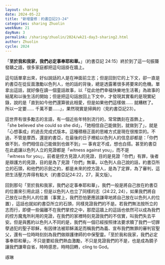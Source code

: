```yaml
---
layout: sharing
date: 2024-05-22
title: "新增靈修：約書亞記23-24"
categories: sharing Zhuolin
weekNum: 21
dayNum: 3
permalink: /sharing/zhuolin/2024/wk21-day3-sharing2.html
author: Zhuolin
cycle: 2024
---  
```


「**至於我和我家，我們必定事奉耶和華。**」（約書亞記‬ ‭24:15‬）終於到了這一句振聾發聵之語，很多家庭都把這句話掛在牆上。

這句話單拿出來，好似說話的人是在神面前立志；但是回到它的上下文，卻一直是約書亞在從反面激勵以色列人，他的話的背後，總是透露著很多將要來的危機。單拿出這話，就好像在讀一個童話故事，以「從此他們幸福快樂地生活著」為故事的結尾和以後生活的開始；但是把這句話放回上下文中，才發現其實看的是現實紀錄，說的是「直到如今他們還算彼此相愛，但是如果他們這樣做…… 就糟糕了。所以一定要…… 千萬不要……」，果然現實是掃興的（見約書亞記23）。

這世界有很多勵志的言語，有一個近些年特別流行的，常常鐫刻在首飾上，「she believed she could so she did」，「她相信自己能做到，就做到了」，就是「心想事成」的過去完成式版本。這種積極正面的思維方式是現在很推崇的。不過，不管是摩西，還是約書亞，在最後的日子裡給以色列人的信息卻都是：「你們做不到，你們相信自己能做到也做不到」— 事肯定不成，想也白搭。甚至約書亞在此處讓以色列人立的見證都是「witness against you」，而不是「witness for you」，前者是控方見證人的見證，目的是見證「你們」有罪，後者是辯護方的見證，目的是為了見證「你們」無辜。以色列人自己說的話，約書亞所立的石頭，和他們的示劍之約，都是未來的控方證人，是為了定罪，為了審判，這把生活壓力弄得有點大（約書亞記24:22，27，英文版）。

回到那句「至於我和我家，我們必定事奉耶和華」，我們一般是將自己放在約書亞的位置來引用此話；但是以色列人也立了同樣的志（24:22, 24），如果我們將自己放在以色列人的位置（事實上，我們恐怕更應該謙卑地將自己放在以色列人的位置），這話也就如約書亞所立的石頭，同樣見證我們的不是。若我們無法按所立的志而行，即便一些偏離不在我們掌控之中，那麼這牆上的這話也依然可以成為我們的控方魔鬼所利用的見證，在我們的家裡時刻見證我們的不信實，叫我們失去平安。但是與舊約以色列人不同的是，我們有一個已經按照律法要求贖了我們一切罪孽過犯的聖子耶穌，有因律法被耶穌滿足而稱我們為義、宣布我們無罪的審判官聖父，還有一位時時刻刻為我們做辯護律師的中保聖靈。「至於我和我家，我們必定事奉耶和華」，不只是要給我們熱血激勵，不只是見證我們的不是，也是成為鏡子讓我們謙卑自省，時時感恩，時時回轉，cling to God。

琢琳

